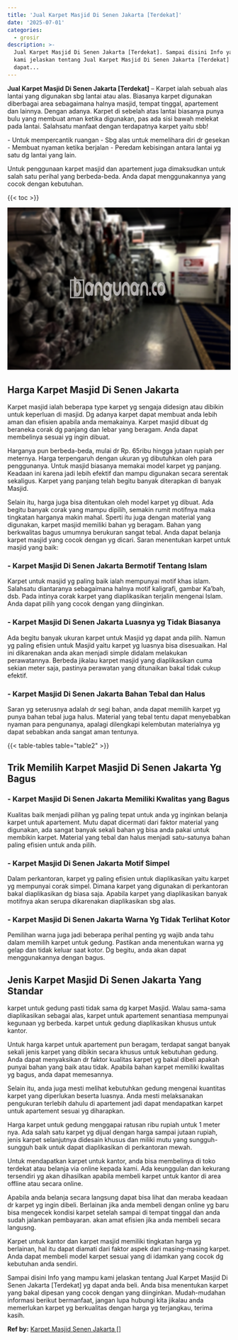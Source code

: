 ```yaml
---
title: 'Jual Karpet Masjid Di Senen Jakarta [Terdekat]'
date: '2025-07-01'
categories:
  - grosir
description: >-
  Jual Karpet Masjid Di Senen Jakarta [Terdekat]. Sampai disini Info yang mampu
  kami jelaskan tentang Jual Karpet Masjid Di Senen Jakarta [Terdekat] yg
  dapat...
---
```


**Jual Karpet Masjid Di Senen Jakarta \[Terdekat\]** – Karpet ialah sebuah alas lantai yang digunakan sbg lantai atau alas. Biasanya karpet digunakan diberbagai area sebagaimana halnya masjid, tempat tinggal, apartement dan lainnya. Dengan adanya. Karpet di sebelah atas lantai biasanya punya bulu yang membuat aman ketika digunakan, pas ada sisi bawah melekat pada lantai. Salahsatu manfaat dengan terdapatnya karpet yaitu sbb!

\- Untuk mempercantik ruangan - Sbg alas untuk memelihara diri dr gesekan - Membuat nyaman ketika berjalan - Peredam kebisingan antara lantai yg satu dg lantai yang lain.

Untuk penggunaan karpet masjid dan apartement juga dimaksudkan untuk salah satu perihal yang berbeda-beda. Anda dapat menggunakannya yang cocok dengan kebutuhan.

{{< toc >}}

![](/images/grosir-karpet-murah-01.png)

## Harga Karpet Masjid Di Senen Jakarta

Karpet masjid ialah beberapa type karpet yg sengaja didesign atau dibikin untuk keperluan di masjid. Dg adanya karpet dapat membuat anda lebih aman dan efisien apabila anda memakainya. Karpet masjid dibuat dg beraneka corak dg panjang dan lebar yang beragam. Anda dapat membelinya sesuai yg ingin dibuat.

Harganya pun berbeda-beda, mulai dr Rp. 65ribu hingga jutaan rupiah per meternya. Harga terpengaruh dengan ukuran yg dibutuhkan oleh para penggunanya. Untuk masjid biasanya memakai model karpet yg panjang. Keadaan ini karena jadi lebih efektif dan mampu digunakan secara serentak sekaligus. Karpet yang panjang telah begitu banyak diterapkan di banyak Masjid.

Selain itu, harga juga bisa ditentukan oleh model karpet yg dibuat. Ada begitu banyak corak yang mampu dipilih, semakin rumit motifnya maka tingkatan harganya makin mahal. Sperti itu juga dengan material yang digunakan, karpet masjid memiliki bahan yg beragam. Bahan yang berkwalitas bagus umumnya berukuran sangat tebal. Anda dapat belanja karpet masjid yang cocok dengan yg dicari. Saran menentukan karpet untuk masjid yang baik:

### \- Karpet Masjid Di Senen Jakarta Bermotif Tentang Islam

Karpet untuk masjid yg paling baik ialah mempunyai motif khas islam. Salahsatu diantaranya sebagaimana halnya motif kaligrafi, gambar Ka’bah, dsb. Pada intinya corak karpet yang diaplikasikan terjalin mengenai Islam. Anda dapat pilih yang cocok dengan yang diinginkan.

### \- Karpet Masjid Di Senen Jakarta Luasnya yg Tidak Biasanya

Ada begitu banyak ukuran karpet untuk Masjid yg dapat anda pilih. Namun yg paling efisien untuk Masjid yaitu karpet yg luasnya bisa disesuaikan. Hal ini dikarenakan anda akan menjadi simple didalam melakukan perawatannya. Berbeda jikalau karpet masjid yang diaplikasikan cuma sekian meter saja, pastinya perawatan yang ditunaikan bakal tidak cukup efektif.

### \- Karpet Masjid Di Senen Jakarta Bahan Tebal dan Halus

Saran yg seterusnya adalah dr segi bahan, anda dapat memilih karpet yg punya bahan tebal juga halus. Material yang tebal tentu dapat menyebabkan nyaman para pengunanya, apalagi dilengkapi kelembutan materialnya yg dapat sebabkan anda sangat aman tentunya.

{{< table-tables table="table2" >}}

## Trik Memilih Karpet Masjid Di Senen Jakarta Yg Bagus

### \- Karpet Masjid Di Senen Jakarta Memiliki Kwalitas yang Bagus

Kualitas baik menjadi pilihan yg paling tepat untuk anda yg inginkan belanja karpet untuk apartement. Mutu dapat dicermati dari faktor material yang digunakan, ada sangat banyak sekali bahan yg bisa anda pakai untuk membikin karpet. Material yang tebal dan halus menjadi satu-satunya bahan paling efisien untuk anda pilih.

### \- Karpet Masjid Di Senen Jakarta Motif Simpel

Dalam perkantoran, karpet yg paling efisien untuk diaplikasikan yaitu karpet yg mempunyai corak simpel. Dimana karpet yang digunakan di perkantoran bakal diaplikasikan dg biasa saja. Apabila karpet yang diaplikasikan banyak motifnya akan serupa dikarenakan diaplikasikan sbg alas.

### \- Karpet Masjid Di Senen Jakarta Warna Yg Tidak Terlihat Kotor

Pemilihan warna juga jadi beberapa perihal penting yg wajib anda tahu dalam memilih karpet untuk gedung. Pastikan anda menentukan warna yg gelap dan tidak keluar saat kotor. Dg begitu, anda akan dapat menggunakannya dengan bagus.

## Jenis Karpet Masjid Di Senen Jakarta Yang Standar

karpet untuk gedung pasti tidak sama dg karpet Masjid. Walau sama-sama diaplikasikan sebagai alas, karpet untuk apartement senantiasa mempunyai kegunaan yg berbeda. karpet untuk gedung diaplikasikan khusus untuk kantor.

Untuk harga karpet untuk apartement pun beragam, terdapat sangat banyak sekali jenis karpet yang dibikin secara khusus untuk kebutuhan gedung. Anda dapat menyaksikan dr faktor kualitas karpet yg bakal dibeli apakah punyai bahan yang baik atau tidak. Apabila bahan karpet memiliki kwalitas yg bagus, anda dapat memesannya.

Selain itu, anda juga mesti melihat kebutuhkan gedung mengenai kuantitas karpet yang diperlukan beserta luasnya. Anda mesti melaksanakan pengukuran terlebih dahulu di apartement jadi dapat mendapatkan karpet untuk apartement sesuai yg diharapkan.

Harga karpet untuk gedung menggapai ratusan ribu rupiah untuk 1 meter nya. Ada salah satu karpet yg dijual dengan harga sampai jutaan rupiah, jenis karpet selanjutnya didesain khusus dan miliki mutu yang sungguh-sungguh baik untuk dapat diaplikasikan di perkantoran mewah.

Untuk mendapatkan karpet untuk kantor, anda bisa membelinya di toko terdekat atau belanja via online kepada kami. Ada keunggulan dan kekurang tersendiri yg akan dihasilkan apabila membeli karpet untuk kantor di area offline atau secara online.

Apabila anda belanja secara langsung dapat bisa lihat dan meraba keadaan dr karpet yg ingin dibeli. Berlainan jika anda membeli dengan online yg baru bisa mengecek kondisi karpet setelah sampai di tempat tinggal dan anda sudah jalankan pembayaran. akan amat efisien jika anda membeli secara langusng.

Karpet untuk kantor dan karpet masjid memiliki tingkatan harga yg berlainan, hal itu dapat diamati dari faktor aspek dari masing-masing karpet. Anda dapat membeli model karpet sesuai yang di idamkan yang cocok dg kebutuhan anda sendiri.

Sampai disini Info yang mampu kami jelaskan tentang Jual Karpet Masjid Di Senen Jakarta \[Terdekat\] yg dapat anda beli. Anda bisa menentukan karpet yang bakal dipesan yang cocok dengan yang diinginkan. Mudah-mudahan informasi berikut bermanfaat, jangan lupa hubungi kita jikalau anda memerlukan karpet yg berkualitas dengan harga yg terjangkau, terima kasih.

**Ref by:**  [Karpet Masjid Senen Jakarta []](https://id.wikipedia.org/wiki/Karpet)
